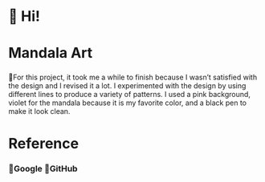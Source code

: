 # 👋 Hi!
# Mandala Art

### 
📎For this project, it took me a while to finish because I wasn’t satisfied with the design and I revised it a lot. I experimented with the design by using different lines to produce a variety of patterns. I used a pink background, violet for the mandala because it is my favorite color, and a black pen to make it look clean.


# Reference

### 📎Google 📎GitHub
